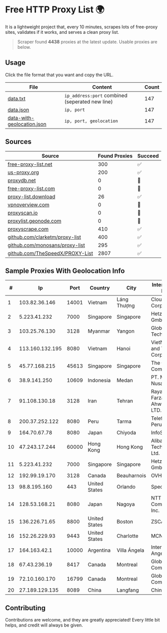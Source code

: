 
# Free HTTP Proxy List 🌍

It is a lightweight project that, every 10 minutes, scrapes lots of free-proxy sites, validates if it works, and serves a clean proxy list.


> Scraper found **4438** proxies at the latest update. Usable proxies are below.

## Usage

Click the file format that you want and copy the URL.


|File|Content|Count|
|----|-------|-----|
|[data.txt](https://raw.githubusercontent.com/themiralay/Proxy-List-World/master/data.txt)|`ip_address:port` combined (seperated new line)|147|
|[data.json](https://raw.githubusercontent.com/themiralay/Proxy-List-World/master/data.json)|`ip, port`|147|
|[data-with-geolocation.json](https://raw.githubusercontent.com/themiralay/Proxy-List-World/master/data-with-geolocation.json)|`ip, port, geolocation`|147|

## Sources

|Source|Found Proxies|Succeed|
|------|-------------|-------|
|[free-proxy-list.net](https://free-proxy-list.net)|300|✅|
|[us-proxy.org](https://www.us-proxy.org)|200|✅|
|[proxydb.net](http://proxydb.net)|0|🚫|
|[free-proxy-list.com](https://free-proxy-list.com/?page=&port=&type%5B%5D=http&type%5B%5D=https&up_time=0&search=Search)|0|🚫|
|[proxy-list.download](https://www.proxy-list.download/HTTP)|26|✅|
|[vpnoverview.com](https://vpnoverview.com/privacy/anonymous-browsing/free-proxy-servers)|0|🚫|
|[proxyscan.io](https://www.proxyscan.io)|0|🚫|
|[proxylist.geonode.com](https://proxylist.geonode.com/api/proxy-list?limit=300&page=1&sort_by=lastChecked&sort_type=desc&protocols=http,https)|0|🚫|
|[proxyscrape.com](https://api.proxyscrape.com/v2/?request=displayproxies&protocol=http&timeout=10000&country=all&ssl=all&anonymity=all)|410|✅|
|[github.com/clarketm/proxy-list](https://raw.githubusercontent.com/clarketm/proxy-list/master/proxy-list-raw.txt)|400|✅|
|[github.com/monosans/proxy-list](https://raw.githubusercontent.com/monosans/proxy-list/main/proxies/http.txt)|295|✅|
|[github.com/TheSpeedX/PROXY-List](https://raw.githubusercontent.com/TheSpeedX/PROXY-List/master/http.txt)|2807|✅|


## Sample Proxies With Geolocation Info

|#|Ip|Port|Country|City|Internet Service Provider|
|-|--|----|-------|----|-------------------------|
|1|103.82.36.146|14001|Vietnam|Láng Thượng|Cloudfly Corporation|
|2|5.223.41.232|7000|Singapore|Singapore|Hetzner Online GmbH|
|3|103.25.76.130|3128|Myanmar|Yangon|Global Technology Co|
|4|113.160.132.195|8080|Vietnam|Hanoi|VietNam Post and Telecom Corporation|
|5|45.77.168.215|45613|Singapore|Singapore|The Constant Company|
|6|38.9.141.250|10609|Indonesia|Medan|PT. Media Antar Nusa|
|7|91.108.130.18|3128|Iran|Tehran|Rayaneh Gostar Farzanegan Ahwaz Company LTD.|
|8|200.37.252.122|8080|Peru|Tarma|Telefonica del Peru S.A.A.|
|9|164.70.67.78|8080|Japan|Chiyoda|InfoSphere|
|10|47.243.17.244|60000|Hong Kong|Hong Kong|Alibaba (US) Technology Co., Ltd.|
|11|5.223.41.232|7000|Singapore|Singapore|Hetzner Online GmbH|
|12|192.99.19.170|3128|Canada|Beauharnois|OVH SAS|
|13|98.8.195.160|443|United States|Orlando|Spectrum|
|14|128.53.168.21|8080|Japan|Nagoya|NTT PC Communications, Inc.|
|15|136.226.71.65|8800|United States|Boston|ZSCALER, INC.|
|16|152.26.229.93|9443|United States|Charlotte|MCNC|
|17|164.163.42.1|10000|Argentina|Villa Ángela|Interret Villa Angela SRL|
|18|67.43.236.19|8417|Canada|Montreal|GloboTech Communications|
|19|72.10.160.170|16799|Canada|Montreal|GloboTech Communications|
|20|27.189.129.135|8089|China|Langfang|Chinanet|



## Contributing

Contributions are welcome, and they are greatly appreciated! Every
little bit helps, and credit will always be given.

